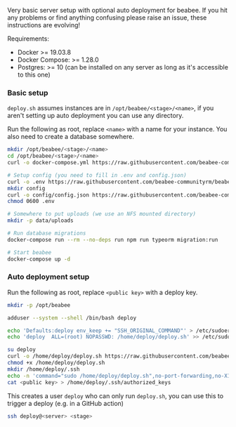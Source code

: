 Very basic server setup with optional auto deployment for beabee. If you hit any
problems or find anything confusing please raise an issue, these instructions
are evolving!

Requirements:

- Docker >= 19.03.8
- Docker Compose: >= 1.28.0
- Postgres: >= 10 (can be installed on any server as long as it's accessible to this one)

### Basic setup

`deploy.sh` assumes instances are in `/opt/beabee/<stage>/<name>`, if you aren't setting
up auto deployment you can use any directory.

Run the following as root, replace `<name>` with a name for your instance. You
also need to create a database somewhere.

```bash
mkdir /opt/beabee/<stage>/<name>
cd /opt/beabee/<stage>/<name>
curl -o docker-compose.yml https://raw.githubusercontent.com/beabee-communityrm/beabee-deploy/main/docker-compose.yml

# Setup config (you need to fill in .env and config.json)
curl -o .env https://raw.githubusercontent.com/beabee-communityrm/beabee-deploy/main/.env.example
mkdir config
curl -o config/config.json https://raw.githubusercontent.com/beabee-communityrm/beabee/master/src/config/example-config.json
chmod 0600 .env

# Somewhere to put uploads (we use an NFS mounted directory)
mkdir -p data/uploads

# Run database migrations
docker-compose run --rm --no-deps run npm run typeorm migration:run

# Start beabee
docker-compose up -d
```

### Auto deployment setup

Run the following as root, replace `<public key>` with a deploy key.

```bash
mkdir -p /opt/beabee

adduser --system --shell /bin/bash deploy

echo 'Defaults:deploy env_keep += "SSH_ORIGINAL_COMMAND"' > /etc/sudoers.d/deploy
echo 'deploy  ALL=(root) NOPASSWD: /home/deploy/deploy.sh' >> /etc/sudoers.d/deploy

su deploy
curl -o /home/deploy/deploy.sh https://raw.githubusercontent.com/beabee-communityrm/beabee-deploy/main/deploy.sh
chmod +x /home/deploy/deploy.sh
mkdir /home/deploy/.ssh
echo -n 'command="sudo /home/deploy/deploy.sh",no-port-forwarding,no-X11-forwarding,no-agent-forwarding,no-pty' > /home/deploy/.ssh/authorized_keys
cat <public key> > /home/deploy/.ssh/authorized_keys
```

This creates a user `deploy` who can only run `deploy.sh`, you can use this to
trigger a deploy (e.g. in a GitHub action)
```bash
ssh deploy@<server> <stage>
```
